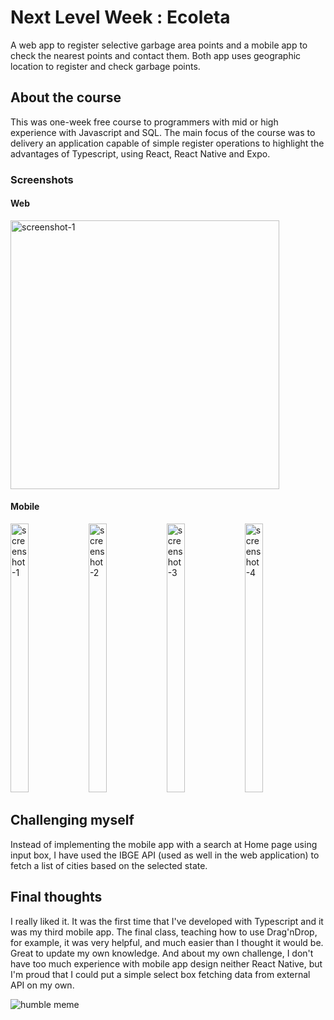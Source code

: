 # Next Level Week : Ecoleta
A web app to register selective garbage area points and a mobile app  to check the nearest points and contact them. Both app uses geographic location to register and check garbage points.

## About the course
This was one-week free course to programmers with mid or high experience with Javascript and SQL. 
The main focus of the course was to delivery an application capable of simple register operations to highlight the advantages of Typescript, using React, React Native and Expo.

### Screenshots
#### Web
<img src="https://j.gifs.com/gZjWnY.gif" alt="screenshot-1" height="430" style="max-width:100%;"> 

#### Mobile
<img src="https://i.imgur.com/ihN26qR.jpg" alt="screenshot-1" height="430" width="24%" style="max-width:100%;"> <img src="https://i.imgur.com/QjmrE1l.jpg" alt="screenshot-2" height="430" width="24%" style="max-width:100%;"> <img src="https://i.imgur.com/pxHXW99.jpg" alt="screenshot-3" height="430" width="24%" style="max-width:100%;"> <img src="https://i.imgur.com/FmawFIj.jpg" alt="screenshot-4" height="430" width="24%" style="max-width:100%;">

## Challenging myself
Instead of implementing the mobile app with a search at Home page using input box, I have used the IBGE API (used as well in the web application) to fetch a list of cities based on the selected state.


## Final thoughts
I really liked it. It was the first time that I've developed with Typescript and it was my third mobile app. The final class, teaching how to use Drag'nDrop, for example, it was very helpful, and much easier than I thought it would be. Great to update my own knowledge.
And about my own challenge, I don't have too much experience with mobile app design neither React Native, but I'm proud that I could put a simple select box fetching data from external API on my own.

![humble meme](https://i.kym-cdn.com/entries/icons/original/000/028/021/work.jpg)
